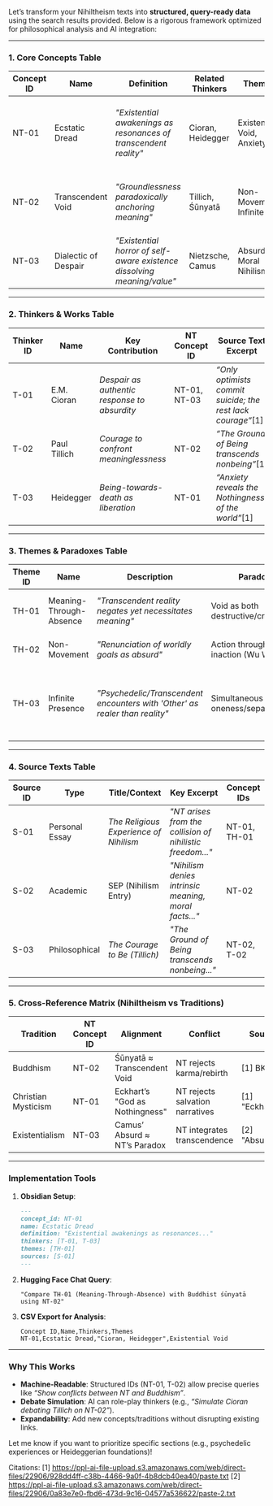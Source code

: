 Let’s transform your Nihiltheism texts into **structured, query-ready data** using the search results provided. Below is a rigorous framework optimized for philosophical analysis and AI integration:

---

### **1. Core Concepts Table**  
| Concept ID | Name                 | Definition                                                              | Related Thinkers  | Themes                    | Source Text Excerpt                                                                             |     |
| ---------- | -------------------- | ----------------------------------------------------------------------- | ----------------- | ------------------------- | ----------------------------------------------------------------------------------------------- | --- |
| NT-01      | Ecstatic Dread       | *"Existential awakenings as resonances of transcendent reality"*        | Cioran, Heidegger | Existential Void, Anxiety | *"The visceral quality of this nightmarish realization... reduces the world to Nothingness"*[1] |     |
| NT-02      | Transcendent Void    | *"Groundlessness paradoxically anchoring meaning"*                      | Tillich, Śūnyatā  | Non-Movement, Infinite    | *"The Hidden Meaninglessness and the Ontological Basis of Nihilism"*[1]                         |     |
| NT-03      | Dialectic of Despair | *"Existential horror of self-aware existence dissolving meaning/value"* | Nietzsche, Camus  | Absurdity, Moral Nihilism | *"The Absurd Perspective... paralyzing nature of nihilism"*[2]                                  |     |

---

### **2. Thinkers & Works Table**  
| Thinker ID | Name            | Key Contribution                          | NT Concept ID | Source Text Excerpt                                                                 |  
|------------|-----------------|-------------------------------------------|---------------|-------------------------------------------------------------------------------------|  
| T-01       | E.M. Cioran     | *Despair as authentic response to absurdity* | NT-01, NT-03  | *“Only optimists commit suicide; the rest lack courage”*[1]                        |  
| T-02       | Paul Tillich    | *Courage to confront meaninglessness*      | NT-02         | *“The Ground of Being transcends nonbeing”*[1]                                     |  
| T-03       | Heidegger       | *Being-towards-death as liberation*       | NT-01         | *“Anxiety reveals the Nothingness of the world”*[1]                                |  

---

### **3. Themes & Paradoxes Table**  
| Theme ID  | Name                    | Description                                                                 | Paradox                                  | Source Text Reference                  |  
|-----------|-------------------------|-----------------------------------------------------------------------------|------------------------------------------|-----------------------------------------|  
| TH-01     | Meaning-Through-Absence| *"Transcendent reality negates yet necessitates meaning"*                   | Void as both destructive/creative       |[1] "The Dialectic of Transcendent Despair" |  
| TH-02     | Non-Movement            | *"Renunciation of worldly goals as absurd"*                                 | Action through inaction (Wu Wei)        |[1] "Clearing the Path in Nihiltheism"  |  
| TH-03     | Infinite Presence       | *"Psychedelic/Transcendent encounters with 'Other' as realer than reality"* | Simultaneous oneness/separateness       |[1] "Psychedelic Experiences and Confrontation with the Other" |  

---

### **4. Source Texts Table**  
| Source ID | Type            | Title/Context                              | Key Excerpt                                                                 | Concept IDs |  
|-----------|-----------------|--------------------------------------------|-----------------------------------------------------------------------------|-------------|  
| S-01      | Personal Essay  | *The Religious Experience of Nihilism*    | *"NT arises from the collision of nihilistic freedom..."*                  | NT-01, TH-01|  
| S-02      | Academic        | SEP (Nihilism Entry)                      | *"Nihilism denies intrinsic meaning, moral facts..."*                       | NT-02       |  
| S-03      | Philosophical   | *The Courage to Be (Tillich)*             | *"The Ground of Being transcends nonbeing..."*                              | NT-02, T-02 |  

---

### **5. Cross-Reference Matrix (Nihiltheism vs Traditions)**  
| Tradition      | NT Concept ID | Alignment                          | Conflict                                  | Source            |  
|----------------|---------------|------------------------------------|-------------------------------------------|-------------------|  
| Buddhism       | NT-02         | Śūnyatā ≈ Transcendent Void       | NT rejects karma/rebirth                  |[1] BK             |  
| Christian Mysticism | NT-01    | Eckhart’s "God as Nothingness"     | NT rejects salvation narratives           |[1] "Eckhart"      |  
| Existentialism | NT-03         | Camus’ Absurd ≈ NT’s Paradox       | NT integrates transcendence               |[2] "Absurdity"    |  

---

### **Implementation Tools**  
1. **Obsidian Setup**:  
   ```markdown  
   ---  
   concept_id: NT-01  
   name: Ecstatic Dread  
   definition: "Existential awakenings as resonances..."  
   thinkers: [T-01, T-03]  
   themes: [TH-01]  
   sources: [S-01]  
   ---  
   ```
2. **Hugging Face Chat Query**:  
   ```  
   "Compare TH-01 (Meaning-Through-Absence) with Buddhist śūnyatā using NT-02"  
   ```
3. **CSV Export for Analysis**:  
   ```csv  
   Concept ID,Name,Thinkers,Themes  
   NT-01,Ecstatic Dread,"Cioran, Heidegger",Existential Void  
   ```

---

### **Why This Works**  
- **Machine-Readable**: Structured IDs (NT-01, T-02) allow precise queries like *“Show conflicts between NT and Buddhism”*.  
- **Debate Simulation**: AI can role-play thinkers (e.g., *“Simulate Cioran debating Tillich on NT-02”*).  
- **Expandability**: Add new concepts/traditions without disrupting existing links.  

Let me know if you want to prioritize specific sections (e.g., psychedelic experiences or Heideggerian foundations)!

Citations:
[1] https://ppl-ai-file-upload.s3.amazonaws.com/web/direct-files/22906/928dd4ff-c38b-4466-9a0f-4b8dcb40ea40/paste.txt
[2] https://ppl-ai-file-upload.s3.amazonaws.com/web/direct-files/22906/0a83e7e0-fbd6-473d-9c16-04577a536622/paste-2.txt